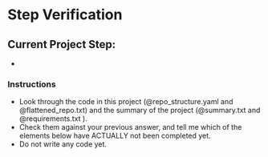 # Step Verification

## Current Project Step:
- 

### Instructions
- Look through the code in this project (@repo_structure.yaml and @flattened_repo.txt) and the summary of the project (@summary.txt   and @requirements.txt  ).
- Check them against your previous answer, and tell me which of the elements below have ACTUALLY not been completed yet.
- Do not write any code yet.

